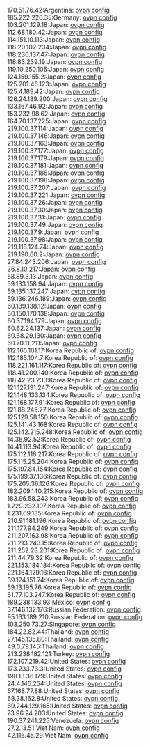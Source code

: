 170.51.76.42:Argentina: [ovpn config](vpn/170_51_76_42.ovpn)  
185.222.220.35:Germany: [ovpn config](vpn/185_222_220_35.ovpn)  
103.201.129.18:Japan: [ovpn config](vpn/103_201_129_18.ovpn)  
112.68.180.42:Japan: [ovpn config](vpn/112_68_180_42.ovpn)  
114.151.10.113:Japan: [ovpn config](vpn/114_151_10_113.ovpn)  
118.20.102.234:Japan: [ovpn config](vpn/118_20_102_234.ovpn)  
118.236.137.47:Japan: [ovpn config](vpn/118_236_137_47.ovpn)  
118.83.239.19:Japan: [ovpn config](vpn/118_83_239_19.ovpn)  
119.10.250.105:Japan: [ovpn config](vpn/119_10_250_105.ovpn)  
124.159.155.2:Japan: [ovpn config](vpn/124_159_155_2.ovpn)  
125.201.46.123:Japan: [ovpn config](vpn/125_201_46_123.ovpn)  
125.4.189.42:Japan: [ovpn config](vpn/125_4_189_42.ovpn)  
126.24.189.200:Japan: [ovpn config](vpn/126_24_189_200.ovpn)  
133.167.46.92:Japan: [ovpn config](vpn/133_167_46_92.ovpn)  
153.232.98.62:Japan: [ovpn config](vpn/153_232_98_62.ovpn)  
164.70.137.225:Japan: [ovpn config](vpn/164_70_137_225.ovpn)  
219.100.37.114:Japan: [ovpn config](vpn/219_100_37_114.ovpn)  
219.100.37.146:Japan: [ovpn config](vpn/219_100_37_146.ovpn)  
219.100.37.163:Japan: [ovpn config](vpn/219_100_37_163.ovpn)  
219.100.37.177:Japan: [ovpn config](vpn/219_100_37_177.ovpn)  
219.100.37.179:Japan: [ovpn config](vpn/219_100_37_179.ovpn)  
219.100.37.181:Japan: [ovpn config](vpn/219_100_37_181.ovpn)  
219.100.37.186:Japan: [ovpn config](vpn/219_100_37_186.ovpn)  
219.100.37.198:Japan: [ovpn config](vpn/219_100_37_198.ovpn)  
219.100.37.207:Japan: [ovpn config](vpn/219_100_37_207.ovpn)  
219.100.37.221:Japan: [ovpn config](vpn/219_100_37_221.ovpn)  
219.100.37.26:Japan: [ovpn config](vpn/219_100_37_26.ovpn)  
219.100.37.30:Japan: [ovpn config](vpn/219_100_37_30.ovpn)  
219.100.37.31:Japan: [ovpn config](vpn/219_100_37_31.ovpn)  
219.100.37.49:Japan: [ovpn config](vpn/219_100_37_49.ovpn)  
219.100.37.9:Japan: [ovpn config](vpn/219_100_37_9.ovpn)  
219.100.37.98:Japan: [ovpn config](vpn/219_100_37_98.ovpn)  
219.118.124.74:Japan: [ovpn config](vpn/219_118_124_74.ovpn)  
219.190.60.2:Japan: [ovpn config](vpn/219_190_60_2.ovpn)  
27.84.243.206:Japan: [ovpn config](vpn/27_84_243_206.ovpn)  
36.8.10.217:Japan: [ovpn config](vpn/36_8_10_217.ovpn)  
58.89.3.13:Japan: [ovpn config](vpn/58_89_3_13.ovpn)  
59.133.158.94:Japan: [ovpn config](vpn/59_133_158_94.ovpn)  
59.135.137.247:Japan: [ovpn config](vpn/59_135_137_247.ovpn)  
59.136.246.189:Japan: [ovpn config](vpn/59_136_246_189.ovpn)  
60.139.138.12:Japan: [ovpn config](vpn/60_139_138_12.ovpn)  
60.150.170.138:Japan: [ovpn config](vpn/60_150_170_138.ovpn)  
60.37.194.179:Japan: [ovpn config](vpn/60_37_194_179.ovpn)  
60.62.24.137:Japan: [ovpn config](vpn/60_62_24_137.ovpn)  
60.68.29.130:Japan: [ovpn config](vpn/60_68_29_130.ovpn)  
60.70.11.211:Japan: [ovpn config](vpn/60_70_11_211.ovpn)  
112.165.101.17:Korea Republic of: [ovpn config](vpn/112_165_101_17.ovpn)  
112.185.104.7:Korea Republic of: [ovpn config](vpn/112_185_104_7.ovpn)  
118.221.161.117:Korea Republic of: [ovpn config](vpn/118_221_161_117.ovpn)  
118.41.200.140:Korea Republic of: [ovpn config](vpn/118_41_200_140.ovpn)  
118.42.23.233:Korea Republic of: [ovpn config](vpn/118_42_23_233.ovpn)  
121.127.191.247:Korea Republic of: [ovpn config](vpn/121_127_191_247.ovpn)  
121.148.133.134:Korea Republic of: [ovpn config](vpn/121_148_133_134.ovpn)  
121.168.177.91:Korea Republic of: [ovpn config](vpn/121_168_177_91.ovpn)  
121.88.245.77:Korea Republic of: [ovpn config](vpn/121_88_245_77.ovpn)  
125.129.58.150:Korea Republic of: [ovpn config](vpn/125_129_58_150.ovpn)  
125.141.43.168:Korea Republic of: [ovpn config](vpn/125_141_43_168.ovpn)  
125.142.215.248:Korea Republic of: [ovpn config](vpn/125_142_215_248.ovpn)  
14.36.92.52:Korea Republic of: [ovpn config](vpn/14_36_92_52.ovpn)  
14.41.113.94:Korea Republic of: [ovpn config](vpn/14_41_113_94.ovpn)  
175.112.116.217:Korea Republic of: [ovpn config](vpn/175_112_116_217.ovpn)  
175.115.25.204:Korea Republic of: [ovpn config](vpn/175_115_25_204.ovpn)  
175.197.84.164:Korea Republic of: [ovpn config](vpn/175_197_84_164.ovpn)  
175.199.37.136:Korea Republic of: [ovpn config](vpn/175_199_37_136.ovpn)  
175.205.36.126:Korea Republic of: [ovpn config](vpn/175_205_36_126.ovpn)  
182.209.140.215:Korea Republic of: [ovpn config](vpn/182_209_140_215.ovpn)  
183.96.58.243:Korea Republic of: [ovpn config](vpn/183_96_58_243.ovpn)  
1.229.232.107:Korea Republic of: [ovpn config](vpn/1_229_232_107.ovpn)  
1.231.69.135:Korea Republic of: [ovpn config](vpn/1_231_69_135.ovpn)  
210.91.181.196:Korea Republic of: [ovpn config](vpn/210_91_181_196.ovpn)  
211.177.94.249:Korea Republic of: [ovpn config](vpn/211_177_94_249.ovpn)  
211.207.163.98:Korea Republic of: [ovpn config](vpn/211_207_163_98.ovpn)  
211.213.243.15:Korea Republic of: [ovpn config](vpn/211_213_243_15.ovpn)  
211.252.28.201:Korea Republic of: [ovpn config](vpn/211_252_28_201.ovpn)  
211.44.79.32:Korea Republic of: [ovpn config](vpn/211_44_79_32.ovpn)  
221.153.184.184:Korea Republic of: [ovpn config](vpn/221_153_184_184.ovpn)  
221.164.129.16:Korea Republic of: [ovpn config](vpn/221_164_129_16.ovpn)  
39.124.151.74:Korea Republic of: [ovpn config](vpn/39_124_151_74.ovpn)  
59.13.195.76:Korea Republic of: [ovpn config](vpn/59_13_195_76.ovpn)  
61.77.103.247:Korea Republic of: [ovpn config](vpn/61_77_103_247.ovpn)  
189.238.133.93:Mexico: [ovpn config](vpn/189_238_133_93.ovpn)  
37.146.132.176:Russian Federation: [ovpn config](vpn/37_146_132_176.ovpn)  
95.163.189.210:Russian Federation: [ovpn config](vpn/95_163_189_210.ovpn)  
103.250.73.27:Singapore: [ovpn config](vpn/103_250_73_27.ovpn)  
184.22.82.44:Thailand: [ovpn config](vpn/184_22_82_44.ovpn)  
27.145.135.80:Thailand: [ovpn config](vpn/27_145_135_80.ovpn)  
49.0.79.145:Thailand: [ovpn config](vpn/49_0_79_145.ovpn)  
213.238.182.121:Turkey: [ovpn config](vpn/213_238_182_121.ovpn)  
172.107.219.42:United States: [ovpn config](vpn/172_107_219_42.ovpn)  
173.233.73.3:United States: [ovpn config](vpn/173_233_73_3.ovpn)  
198.13.36.179:United States: [ovpn config](vpn/198_13_36_179.ovpn)  
24.4.145.254:United States: [ovpn config](vpn/24_4_145_254.ovpn)  
67.168.77.88:United States: [ovpn config](vpn/67_168_77_88.ovpn)  
68.38.162.8:United States: [ovpn config](vpn/68_38_162_8.ovpn)  
69.244.129.165:United States: [ovpn config](vpn/69_244_129_165.ovpn)  
73.96.24.203:United States: [ovpn config](vpn/73_96_24_203.ovpn)  
190.37.241.225:Venezuela: [ovpn config](vpn/190_37_241_225.ovpn)  
27.2.13.51:Viet Nam: [ovpn config](vpn/27_2_13_51.ovpn)  
42.116.45.29:Viet Nam: [ovpn config](vpn/42_116_45_29.ovpn)  
